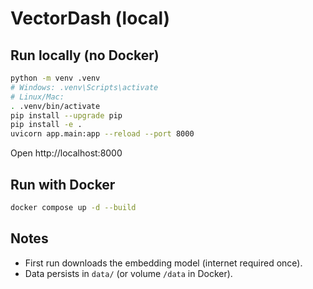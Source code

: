 # VectorDash (local)

## Run locally (no Docker)
```bash
python -m venv .venv
# Windows: .venv\Scripts\activate
# Linux/Mac:
. .venv/bin/activate
pip install --upgrade pip
pip install -e .
uvicorn app.main:app --reload --port 8000
```
Open http://localhost:8000

## Run with Docker
```bash
docker compose up -d --build
```

## Notes
- First run downloads the embedding model (internet required once).
- Data persists in `data/` (or volume `/data` in Docker).
